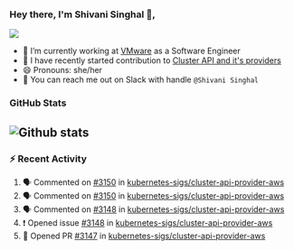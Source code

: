 ### Hey there, I'm Shivani Singhal 👋, 
![](https://komarev.com/ghpvc/?username=shivi28&color=green)

- 🔭 I’m currently working at [VMware](https://tanzu.vmware.com/) as a Software Engineer
- 👯 I have recently started contribution to [Cluster API and it's providers](https://github.com/kubernetes-sigs/cluster-api)
- 😄 Pronouns: she/her
- 💞️ You can reach me out on Slack with handle `@Shivani Singhal` 


### GitHub Stats

![Github stats](https://github-readme-stats.vercel.app/api?username=shivi28&count_private=true&show_icons=true&theme=dark&include_all_commits=true)
---

### :zap: Recent Activity

<!--START_SECTION:activity-->
1. 🗣 Commented on [#3150](https://github.com/kubernetes-sigs/cluster-api-provider-aws/issues/3150) in [kubernetes-sigs/cluster-api-provider-aws](https://github.com/kubernetes-sigs/cluster-api-provider-aws)
2. 🗣 Commented on [#3150](https://github.com/kubernetes-sigs/cluster-api-provider-aws/issues/3150) in [kubernetes-sigs/cluster-api-provider-aws](https://github.com/kubernetes-sigs/cluster-api-provider-aws)
3. 🗣 Commented on [#3148](https://github.com/kubernetes-sigs/cluster-api-provider-aws/issues/3148) in [kubernetes-sigs/cluster-api-provider-aws](https://github.com/kubernetes-sigs/cluster-api-provider-aws)
4. ❗️ Opened issue [#3148](https://github.com/kubernetes-sigs/cluster-api-provider-aws/issues/3148) in [kubernetes-sigs/cluster-api-provider-aws](https://github.com/kubernetes-sigs/cluster-api-provider-aws)
5. 💪 Opened PR [#3147](https://github.com/kubernetes-sigs/cluster-api-provider-aws/pull/3147) in [kubernetes-sigs/cluster-api-provider-aws](https://github.com/kubernetes-sigs/cluster-api-provider-aws)
<!--END_SECTION:activity-->

